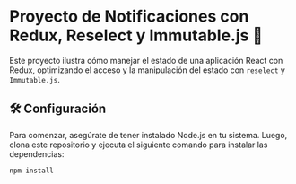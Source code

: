 # Proyecto de Notificaciones con Redux, Reselect y Immutable.js 🚀

Este proyecto ilustra cómo manejar el estado de una aplicación React con Redux, optimizando el acceso y la manipulación del estado con `reselect` y `Immutable.js`.

## 🛠 Configuración

Para comenzar, asegúrate de tener instalado Node.js en tu sistema. Luego, clona este repositorio y ejecuta el siguiente comando para instalar las dependencias:

```bash
npm install
